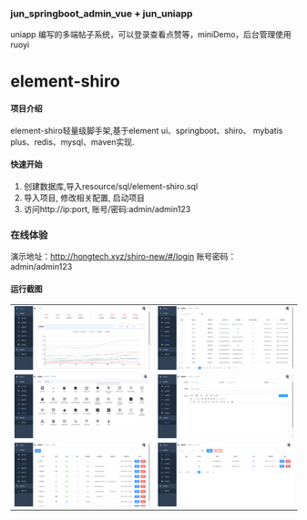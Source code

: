 ### jun_springboot_admin_vue + jun_uniapp

uniapp 编写的多端帖子系统，可以登录查看点赞等，miniDemo，后台管理使用 ruoyi


# element-shiro

#### 项目介绍
element-shiro轻量级脚手架,基于element ui、springboot、shiro、 mybatis plus、redis、mysql、maven实现.

#### 快速开始

1. 创建数据库,导入resource/sql/element-shiro.sql
2. 导入项目, 修改相关配置, 启动项目
3. 访问http://ip:port, 账号/密码:admin/admin123

### 在线体验

演示地址：http://hongtech.xyz/shiro-new/#/login  账号密码：admin/admin123

#### 运行截图

<table>
    <tr>
        <td><img src="screenshot/1.png"/></td>
        <td><img src="screenshot/2.png"/></td>
    </tr>
    <tr>
        <td><img src="screenshot/3.png"/></td>
        <td><img src="screenshot/4.png"/></td>
    </tr>
    <tr>
        <td><img src="screenshot/5.png"/></td>
        <td><img src="screenshot/6.png"/></td>
    </tr>	 
</table>